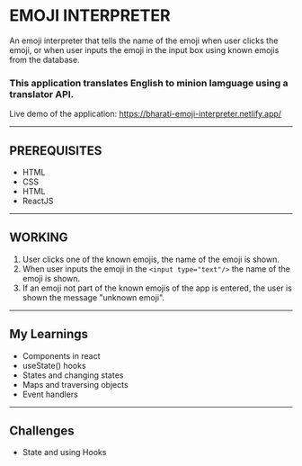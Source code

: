 # EMOJI INTERPRETER
An emoji interpreter that tells the name of the emoji when user clicks the emoji, or when user inputs the emoji in the input box using known emojis from the database.

 ### This application translates English to minion lamguage using a translator API.
Live demo of the application: https://bharati-emoji-interpreter.netlify.app/
<hr />

## PREREQUISITES
* HTML
* CSS
* HTML
* ReactJS

<hr />

## WORKING
1. User clicks one of the known emojis, the name of the emoji is shown. 
2. When user inputs the emoji in the `<input type="text"/>` the name of the emoji is shown.
3. If an emoji not part of the known emojis of the app is entered, the user is shown the message "unknown emoji".

<hr />

## My Learnings
- Components in react
- useState() hooks
- States and changing states
- Maps and traversing objects
- Event handlers

<hr />

## Challenges
- State and using Hooks
